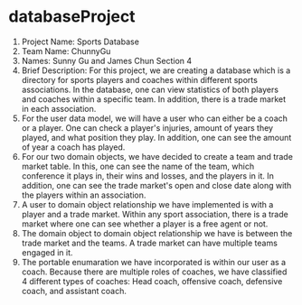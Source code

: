 # databaseProject

1. Project Name: Sports Database
2. Team Name: ChunnyGu
3. Names: Sunny Gu and James Chun
   Section 4
4. Brief Description: For this project, we are creating a database which is a directory for sports players and coaches within different sports associations. In the database, one can view statistics of both players and coaches within a specific team. In addition, there is a trade market in each association.
5. For the user data model, we will have a user who can either be a coach or a player. One can check a player's injuries, amount of years they played, and what position they play. In addition, one can see the amount of year a coach has played.
6. For our two domain objects, we have decided to create a team and trade market table. In this, one can see the name of the team, which conference it plays in, their wins and losses, and the players in it. In addition, one can see the trade market's open and close date along with the players within an association.
7. A user to domain object relationship we have implemented is with a player and a trade market. Within any sport association, there is a trade market where one can see whether a player is a free agent or not. 
8. The domain object to domain object relationship we have is between the trade market and the teams. A trade market can have multiple teams engaged in it.
9. The portable enumaration we have incorporated is within our user as a coach. Because there are multiple roles of coaches, we have classified 4 different types of coaches: Head coach, offensive coach, defensive coach, and assistant coach.
 



